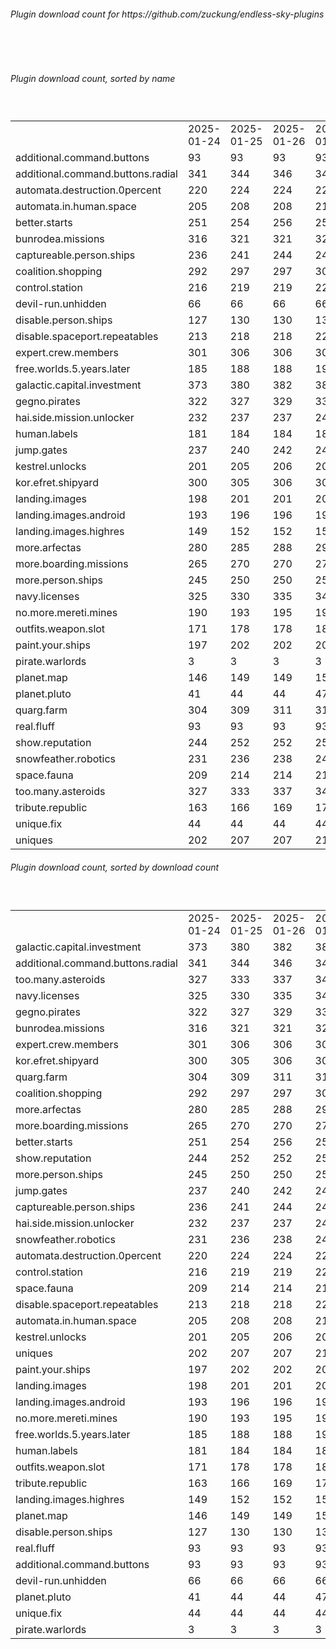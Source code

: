 <h6>Plugin download count for https://github.com/zuckung/endless-sky-plugins</h6><br>
<br>
<h6>Plugin download count, sorted by name</h6><sub><sup><br>
<table>
	<tr>
		<td></td>
		<td>2025-01-24</td>
		<td>2025-01-25</td>
		<td>2025-01-26</td>
		<td>2025-01-27</td>
		<td>2025-01-28</td>
		<td>2025-01-29</td>
		<td>2025-01-30</td>
		<td>today +</td>
	</tr>
	<tr>
		<td>additional.command.buttons</td>
		<td>93</td>
		<td>93</td>
		<td>93</td>
		<td>93</td>
		<td>93</td>
		<td>93</td>
		<td>93</td>
		<td></td>
	</tr>
	<tr>
		<td>additional.command.buttons.radial</td>
		<td>341</td>
		<td>344</td>
		<td>346</td>
		<td>349</td>
		<td>355</td>
		<td>360</td>
		<td>360</td>
		<td></td>
	</tr>
	<tr>
		<td>automata.destruction.0percent</td>
		<td>220</td>
		<td>224</td>
		<td>224</td>
		<td>227</td>
		<td>229</td>
		<td>234</td>
		<td>238</td>
		<td>+ 4</td>
	</tr>
	<tr>
		<td>automata.in.human.space</td>
		<td>205</td>
		<td>208</td>
		<td>208</td>
		<td>211</td>
		<td>213</td>
		<td>218</td>
		<td>218</td>
		<td></td>
	</tr>
	<tr>
		<td>better.starts</td>
		<td>251</td>
		<td>254</td>
		<td>256</td>
		<td>259</td>
		<td>263</td>
		<td>272</td>
		<td>272</td>
		<td></td>
	</tr>
	<tr>
		<td>bunrodea.missions</td>
		<td>316</td>
		<td>321</td>
		<td>321</td>
		<td>326</td>
		<td>330</td>
		<td>339</td>
		<td>339</td>
		<td></td>
	</tr>
	<tr>
		<td>captureable.person.ships</td>
		<td>236</td>
		<td>241</td>
		<td>244</td>
		<td>248</td>
		<td>250</td>
		<td>253</td>
		<td>253</td>
		<td></td>
	</tr>
	<tr>
		<td>coalition.shopping</td>
		<td>292</td>
		<td>297</td>
		<td>297</td>
		<td>300</td>
		<td>304</td>
		<td>313</td>
		<td>313</td>
		<td></td>
	</tr>
	<tr>
		<td>control.station</td>
		<td>216</td>
		<td>219</td>
		<td>219</td>
		<td>222</td>
		<td>224</td>
		<td>227</td>
		<td>227</td>
		<td></td>
	</tr>
	<tr>
		<td>devil-run.unhidden</td>
		<td>66</td>
		<td>66</td>
		<td>66</td>
		<td>66</td>
		<td>66</td>
		<td>66</td>
		<td>66</td>
		<td></td>
	</tr>
	<tr>
		<td>disable.person.ships</td>
		<td>127</td>
		<td>130</td>
		<td>130</td>
		<td>133</td>
		<td>133</td>
		<td>136</td>
		<td>136</td>
		<td></td>
	</tr>
	<tr>
		<td>disable.spaceport.repeatables</td>
		<td>213</td>
		<td>218</td>
		<td>218</td>
		<td>221</td>
		<td>221</td>
		<td>224</td>
		<td>224</td>
		<td></td>
	</tr>
	<tr>
		<td>expert.crew.members</td>
		<td>301</td>
		<td>306</td>
		<td>306</td>
		<td>309</td>
		<td>315</td>
		<td>326</td>
		<td>328</td>
		<td>+ 2</td>
	</tr>
	<tr>
		<td>free.worlds.5.years.later</td>
		<td>185</td>
		<td>188</td>
		<td>188</td>
		<td>191</td>
		<td>193</td>
		<td>196</td>
		<td>196</td>
		<td></td>
	</tr>
	<tr>
		<td>galactic.capital.investment</td>
		<td>373</td>
		<td>380</td>
		<td>382</td>
		<td>389</td>
		<td>389</td>
		<td>398</td>
		<td>400</td>
		<td>+ 2</td>
	</tr>
	<tr>
		<td>gegno.pirates</td>
		<td>322</td>
		<td>327</td>
		<td>329</td>
		<td>334</td>
		<td>336</td>
		<td>341</td>
		<td>341</td>
		<td></td>
	</tr>
	<tr>
		<td>hai.side.mission.unlocker</td>
		<td>232</td>
		<td>237</td>
		<td>237</td>
		<td>240</td>
		<td>240</td>
		<td>247</td>
		<td>249</td>
		<td>+ 2</td>
	</tr>
	<tr>
		<td>human.labels</td>
		<td>181</td>
		<td>184</td>
		<td>184</td>
		<td>187</td>
		<td>187</td>
		<td>190</td>
		<td>190</td>
		<td></td>
	</tr>
	<tr>
		<td>jump.gates</td>
		<td>237</td>
		<td>240</td>
		<td>242</td>
		<td>245</td>
		<td>247</td>
		<td>258</td>
		<td>258</td>
		<td></td>
	</tr>
	<tr>
		<td>kestrel.unlocks</td>
		<td>201</td>
		<td>205</td>
		<td>206</td>
		<td>209</td>
		<td>209</td>
		<td>216</td>
		<td>216</td>
		<td></td>
	</tr>
	<tr>
		<td>kor.efret.shipyard</td>
		<td>300</td>
		<td>305</td>
		<td>306</td>
		<td>309</td>
		<td>311</td>
		<td>322</td>
		<td>324</td>
		<td>+ 2</td>
	</tr>
	<tr>
		<td>landing.images</td>
		<td>198</td>
		<td>201</td>
		<td>201</td>
		<td>204</td>
		<td>204</td>
		<td>211</td>
		<td>211</td>
		<td></td>
	</tr>
	<tr>
		<td>landing.images.android</td>
		<td>193</td>
		<td>196</td>
		<td>196</td>
		<td>199</td>
		<td>201</td>
		<td>206</td>
		<td>206</td>
		<td></td>
	</tr>
	<tr>
		<td>landing.images.highres</td>
		<td>149</td>
		<td>152</td>
		<td>152</td>
		<td>155</td>
		<td>155</td>
		<td>160</td>
		<td>160</td>
		<td></td>
	</tr>
	<tr>
		<td>more.arfectas</td>
		<td>280</td>
		<td>285</td>
		<td>288</td>
		<td>291</td>
		<td>297</td>
		<td>304</td>
		<td>304</td>
		<td></td>
	</tr>
	<tr>
		<td>more.boarding.missions</td>
		<td>265</td>
		<td>270</td>
		<td>270</td>
		<td>275</td>
		<td>277</td>
		<td>284</td>
		<td>284</td>
		<td></td>
	</tr>
	<tr>
		<td>more.person.ships</td>
		<td>245</td>
		<td>250</td>
		<td>250</td>
		<td>253</td>
		<td>255</td>
		<td>258</td>
		<td>258</td>
		<td></td>
	</tr>
	<tr>
		<td>navy.licenses</td>
		<td>325</td>
		<td>330</td>
		<td>335</td>
		<td>340</td>
		<td>342</td>
		<td>347</td>
		<td>347</td>
		<td></td>
	</tr>
	<tr>
		<td>no.more.mereti.mines</td>
		<td>190</td>
		<td>193</td>
		<td>195</td>
		<td>198</td>
		<td>200</td>
		<td>203</td>
		<td>203</td>
		<td></td>
	</tr>
	<tr>
		<td>outfits.weapon.slot</td>
		<td>171</td>
		<td>178</td>
		<td>178</td>
		<td>183</td>
		<td>183</td>
		<td>188</td>
		<td>188</td>
		<td></td>
	</tr>
	<tr>
		<td>paint.your.ships</td>
		<td>197</td>
		<td>202</td>
		<td>202</td>
		<td>207</td>
		<td>207</td>
		<td>212</td>
		<td>212</td>
		<td></td>
	</tr>
	<tr>
		<td>pirate.warlords</td>
		<td>3</td>
		<td>3</td>
		<td>3</td>
		<td>3</td>
		<td>3</td>
		<td>3</td>
		<td>3</td>
		<td></td>
	</tr>
	<tr>
		<td>planet.map</td>
		<td>146</td>
		<td>149</td>
		<td>149</td>
		<td>152</td>
		<td>152</td>
		<td>157</td>
		<td>157</td>
		<td></td>
	</tr>
	<tr>
		<td>planet.pluto</td>
		<td>41</td>
		<td>44</td>
		<td>44</td>
		<td>47</td>
		<td>47</td>
		<td>54</td>
		<td>54</td>
		<td></td>
	</tr>
	<tr>
		<td>quarg.farm</td>
		<td>304</td>
		<td>309</td>
		<td>311</td>
		<td>314</td>
		<td>316</td>
		<td>323</td>
		<td>323</td>
		<td></td>
	</tr>
	<tr>
		<td>real.fluff</td>
		<td>93</td>
		<td>93</td>
		<td>93</td>
		<td>93</td>
		<td>93</td>
		<td>93</td>
		<td>93</td>
		<td></td>
	</tr>
	<tr>
		<td>show.reputation</td>
		<td>244</td>
		<td>252</td>
		<td>252</td>
		<td>255</td>
		<td>257</td>
		<td>260</td>
		<td>260</td>
		<td></td>
	</tr>
	<tr>
		<td>snowfeather.robotics</td>
		<td>231</td>
		<td>236</td>
		<td>238</td>
		<td>241</td>
		<td>241</td>
		<td>246</td>
		<td>246</td>
		<td></td>
	</tr>
	<tr>
		<td>space.fauna</td>
		<td>209</td>
		<td>214</td>
		<td>214</td>
		<td>217</td>
		<td>221</td>
		<td>226</td>
		<td>226</td>
		<td></td>
	</tr>
	<tr>
		<td>too.many.asteroids</td>
		<td>327</td>
		<td>333</td>
		<td>337</td>
		<td>340</td>
		<td>344</td>
		<td>351</td>
		<td>351</td>
		<td></td>
	</tr>
	<tr>
		<td>tribute.republic</td>
		<td>163</td>
		<td>166</td>
		<td>169</td>
		<td>172</td>
		<td>174</td>
		<td>177</td>
		<td>177</td>
		<td></td>
	</tr>
	<tr>
		<td>unique.fix</td>
		<td>44</td>
		<td>44</td>
		<td>44</td>
		<td>44</td>
		<td>44</td>
		<td>44</td>
		<td>44</td>
		<td></td>
	</tr>
	<tr>
		<td>uniques</td>
		<td>202</td>
		<td>207</td>
		<td>207</td>
		<td>210</td>
		<td>210</td>
		<td>215</td>
		<td>215</td>
		<td></td>
	</tr>
</table>
</sub></sup>
<h6>Plugin download count, sorted by download count</h6><sub><sup><br>
<table>
	<tr>
		<td></td>
		<td>2025-01-24</td>
		<td>2025-01-25</td>
		<td>2025-01-26</td>
		<td>2025-01-27</td>
		<td>2025-01-28</td>
		<td>2025-01-29</td>
		<td>2025-01-30</td>
		<td>today +</td>
	</tr>
	<tr>
		<td>galactic.capital.investment</td>
		<td>373</td>
		<td>380</td>
		<td>382</td>
		<td>389</td>
		<td>389</td>
		<td>398</td>
		<td>400</td>
		<td>+ 2</td>
	</tr>
	<tr>
		<td>additional.command.buttons.radial</td>
		<td>341</td>
		<td>344</td>
		<td>346</td>
		<td>349</td>
		<td>355</td>
		<td>360</td>
		<td>360</td>
		<td></td>
	</tr>
	<tr>
		<td>too.many.asteroids</td>
		<td>327</td>
		<td>333</td>
		<td>337</td>
		<td>340</td>
		<td>344</td>
		<td>351</td>
		<td>351</td>
		<td></td>
	</tr>
	<tr>
		<td>navy.licenses</td>
		<td>325</td>
		<td>330</td>
		<td>335</td>
		<td>340</td>
		<td>342</td>
		<td>347</td>
		<td>347</td>
		<td></td>
	</tr>
	<tr>
		<td>gegno.pirates</td>
		<td>322</td>
		<td>327</td>
		<td>329</td>
		<td>334</td>
		<td>336</td>
		<td>341</td>
		<td>341</td>
		<td></td>
	</tr>
	<tr>
		<td>bunrodea.missions</td>
		<td>316</td>
		<td>321</td>
		<td>321</td>
		<td>326</td>
		<td>330</td>
		<td>339</td>
		<td>339</td>
		<td></td>
	</tr>
	<tr>
		<td>expert.crew.members</td>
		<td>301</td>
		<td>306</td>
		<td>306</td>
		<td>309</td>
		<td>315</td>
		<td>326</td>
		<td>328</td>
		<td>+ 2</td>
	</tr>
	<tr>
		<td>kor.efret.shipyard</td>
		<td>300</td>
		<td>305</td>
		<td>306</td>
		<td>309</td>
		<td>311</td>
		<td>322</td>
		<td>324</td>
		<td>+ 2</td>
	</tr>
	<tr>
		<td>quarg.farm</td>
		<td>304</td>
		<td>309</td>
		<td>311</td>
		<td>314</td>
		<td>316</td>
		<td>323</td>
		<td>323</td>
		<td></td>
	</tr>
	<tr>
		<td>coalition.shopping</td>
		<td>292</td>
		<td>297</td>
		<td>297</td>
		<td>300</td>
		<td>304</td>
		<td>313</td>
		<td>313</td>
		<td></td>
	</tr>
	<tr>
		<td>more.arfectas</td>
		<td>280</td>
		<td>285</td>
		<td>288</td>
		<td>291</td>
		<td>297</td>
		<td>304</td>
		<td>304</td>
		<td></td>
	</tr>
	<tr>
		<td>more.boarding.missions</td>
		<td>265</td>
		<td>270</td>
		<td>270</td>
		<td>275</td>
		<td>277</td>
		<td>284</td>
		<td>284</td>
		<td></td>
	</tr>
	<tr>
		<td>better.starts</td>
		<td>251</td>
		<td>254</td>
		<td>256</td>
		<td>259</td>
		<td>263</td>
		<td>272</td>
		<td>272</td>
		<td></td>
	</tr>
	<tr>
		<td>show.reputation</td>
		<td>244</td>
		<td>252</td>
		<td>252</td>
		<td>255</td>
		<td>257</td>
		<td>260</td>
		<td>260</td>
		<td></td>
	</tr>
	<tr>
		<td>more.person.ships</td>
		<td>245</td>
		<td>250</td>
		<td>250</td>
		<td>253</td>
		<td>255</td>
		<td>258</td>
		<td>258</td>
		<td></td>
	</tr>
	<tr>
		<td>jump.gates</td>
		<td>237</td>
		<td>240</td>
		<td>242</td>
		<td>245</td>
		<td>247</td>
		<td>258</td>
		<td>258</td>
		<td></td>
	</tr>
	<tr>
		<td>captureable.person.ships</td>
		<td>236</td>
		<td>241</td>
		<td>244</td>
		<td>248</td>
		<td>250</td>
		<td>253</td>
		<td>253</td>
		<td></td>
	</tr>
	<tr>
		<td>hai.side.mission.unlocker</td>
		<td>232</td>
		<td>237</td>
		<td>237</td>
		<td>240</td>
		<td>240</td>
		<td>247</td>
		<td>249</td>
		<td>+ 2</td>
	</tr>
	<tr>
		<td>snowfeather.robotics</td>
		<td>231</td>
		<td>236</td>
		<td>238</td>
		<td>241</td>
		<td>241</td>
		<td>246</td>
		<td>246</td>
		<td></td>
	</tr>
	<tr>
		<td>automata.destruction.0percent</td>
		<td>220</td>
		<td>224</td>
		<td>224</td>
		<td>227</td>
		<td>229</td>
		<td>234</td>
		<td>238</td>
		<td>+ 4</td>
	</tr>
	<tr>
		<td>control.station</td>
		<td>216</td>
		<td>219</td>
		<td>219</td>
		<td>222</td>
		<td>224</td>
		<td>227</td>
		<td>227</td>
		<td></td>
	</tr>
	<tr>
		<td>space.fauna</td>
		<td>209</td>
		<td>214</td>
		<td>214</td>
		<td>217</td>
		<td>221</td>
		<td>226</td>
		<td>226</td>
		<td></td>
	</tr>
	<tr>
		<td>disable.spaceport.repeatables</td>
		<td>213</td>
		<td>218</td>
		<td>218</td>
		<td>221</td>
		<td>221</td>
		<td>224</td>
		<td>224</td>
		<td></td>
	</tr>
	<tr>
		<td>automata.in.human.space</td>
		<td>205</td>
		<td>208</td>
		<td>208</td>
		<td>211</td>
		<td>213</td>
		<td>218</td>
		<td>218</td>
		<td></td>
	</tr>
	<tr>
		<td>kestrel.unlocks</td>
		<td>201</td>
		<td>205</td>
		<td>206</td>
		<td>209</td>
		<td>209</td>
		<td>216</td>
		<td>216</td>
		<td></td>
	</tr>
	<tr>
		<td>uniques</td>
		<td>202</td>
		<td>207</td>
		<td>207</td>
		<td>210</td>
		<td>210</td>
		<td>215</td>
		<td>215</td>
		<td></td>
	</tr>
	<tr>
		<td>paint.your.ships</td>
		<td>197</td>
		<td>202</td>
		<td>202</td>
		<td>207</td>
		<td>207</td>
		<td>212</td>
		<td>212</td>
		<td></td>
	</tr>
	<tr>
		<td>landing.images</td>
		<td>198</td>
		<td>201</td>
		<td>201</td>
		<td>204</td>
		<td>204</td>
		<td>211</td>
		<td>211</td>
		<td></td>
	</tr>
	<tr>
		<td>landing.images.android</td>
		<td>193</td>
		<td>196</td>
		<td>196</td>
		<td>199</td>
		<td>201</td>
		<td>206</td>
		<td>206</td>
		<td></td>
	</tr>
	<tr>
		<td>no.more.mereti.mines</td>
		<td>190</td>
		<td>193</td>
		<td>195</td>
		<td>198</td>
		<td>200</td>
		<td>203</td>
		<td>203</td>
		<td></td>
	</tr>
	<tr>
		<td>free.worlds.5.years.later</td>
		<td>185</td>
		<td>188</td>
		<td>188</td>
		<td>191</td>
		<td>193</td>
		<td>196</td>
		<td>196</td>
		<td></td>
	</tr>
	<tr>
		<td>human.labels</td>
		<td>181</td>
		<td>184</td>
		<td>184</td>
		<td>187</td>
		<td>187</td>
		<td>190</td>
		<td>190</td>
		<td></td>
	</tr>
	<tr>
		<td>outfits.weapon.slot</td>
		<td>171</td>
		<td>178</td>
		<td>178</td>
		<td>183</td>
		<td>183</td>
		<td>188</td>
		<td>188</td>
		<td></td>
	</tr>
	<tr>
		<td>tribute.republic</td>
		<td>163</td>
		<td>166</td>
		<td>169</td>
		<td>172</td>
		<td>174</td>
		<td>177</td>
		<td>177</td>
		<td></td>
	</tr>
	<tr>
		<td>landing.images.highres</td>
		<td>149</td>
		<td>152</td>
		<td>152</td>
		<td>155</td>
		<td>155</td>
		<td>160</td>
		<td>160</td>
		<td></td>
	</tr>
	<tr>
		<td>planet.map</td>
		<td>146</td>
		<td>149</td>
		<td>149</td>
		<td>152</td>
		<td>152</td>
		<td>157</td>
		<td>157</td>
		<td></td>
	</tr>
	<tr>
		<td>disable.person.ships</td>
		<td>127</td>
		<td>130</td>
		<td>130</td>
		<td>133</td>
		<td>133</td>
		<td>136</td>
		<td>136</td>
		<td></td>
	</tr>
	<tr>
		<td>real.fluff</td>
		<td>93</td>
		<td>93</td>
		<td>93</td>
		<td>93</td>
		<td>93</td>
		<td>93</td>
		<td>93</td>
		<td></td>
	</tr>
	<tr>
		<td>additional.command.buttons</td>
		<td>93</td>
		<td>93</td>
		<td>93</td>
		<td>93</td>
		<td>93</td>
		<td>93</td>
		<td>93</td>
		<td></td>
	</tr>
	<tr>
		<td>devil-run.unhidden</td>
		<td>66</td>
		<td>66</td>
		<td>66</td>
		<td>66</td>
		<td>66</td>
		<td>66</td>
		<td>66</td>
		<td></td>
	</tr>
	<tr>
		<td>planet.pluto</td>
		<td>41</td>
		<td>44</td>
		<td>44</td>
		<td>47</td>
		<td>47</td>
		<td>54</td>
		<td>54</td>
		<td></td>
	</tr>
	<tr>
		<td>unique.fix</td>
		<td>44</td>
		<td>44</td>
		<td>44</td>
		<td>44</td>
		<td>44</td>
		<td>44</td>
		<td>44</td>
		<td></td>
	</tr>
	<tr>
		<td>pirate.warlords</td>
		<td>3</td>
		<td>3</td>
		<td>3</td>
		<td>3</td>
		<td>3</td>
		<td>3</td>
		<td>3</td>
		<td></td>
	</tr>
</table>
</sub></sup>
